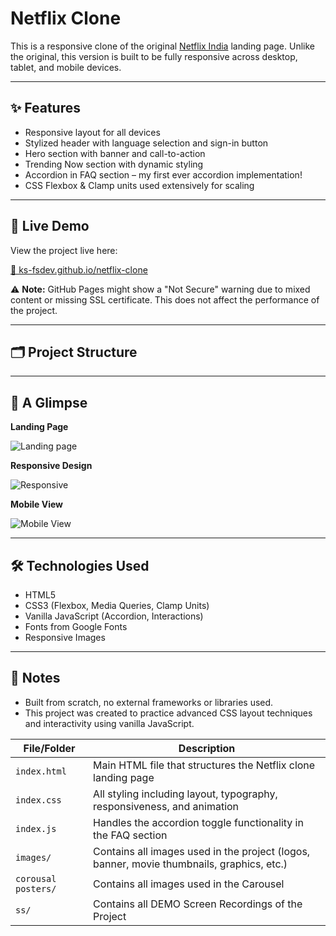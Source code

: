  <h1>Netflix Clone</h1>

  <p>This is a responsive clone of the original <a href="https://www.netflix.com/in/">Netflix India</a> landing page. Unlike the original, this version is built to be fully responsive across desktop, tablet, and mobile devices.</p>
<hr>
  <h2>✨ Features</h2>
  <ul>
    <li>Responsive layout for all devices</li>
    <li>Stylized header with language selection and sign-in button</li>
    <li>Hero section with banner and call-to-action</li>
    <li>Trending Now section with dynamic styling</li>
    <li>Accordion in FAQ section – my first ever accordion implementation!</li>
    <li>CSS Flexbox & Clamp units used extensively for scaling</li>
  </ul>
<hr>
  <h2>🚀 Live Demo</h2>
  <p>View the project live here:</p>
  <p><a href="https://ks-fsdev.github.io/netflix-clone/" target="_blank">🔗 ks-fsdev.github.io/netflix-clone</a></p>
  <div class="note">
    ⚠️ <strong>Note:</strong> GitHub Pages might show a "Not Secure" warning due to mixed content or missing SSL certificate. This does not affect the performance of the project.
  </div>
  
  <hr>

<h2>🗂️ Project Structure</h2>
<table>
  <thead>
    <tr>
      <th><strong>File/Folder</strong></th>
      <th><strong>Description</strong></th>
    </tr>
  </thead>
  <tbody>
    <tr>
      <td><code>index.html</code></td>
      <td>Main HTML file that structures the Netflix clone landing page</td>
    </tr>
    <tr>
      <td><code>index.css</code></td>
      <td>All styling including layout, typography, responsiveness, and animation</td>
    </tr>
    <tr>
      <td><code>index.js</code></td>
      <td>Handles the accordion toggle functionality in the FAQ section</td>
    </tr>
    <tr>
      <td><code>images/</code></td>
      <td>Contains all images used in the project (logos, banner, movie thumbnails, graphics, etc.)</td>
    </tr>
    <tr>
      <td><code>corousal posters/</code></td>
      <td>Contains all images used in the Carousel</td>
    </tr>
    <tr>
      <td><code>ss/</code></td>
      <td>Contains all DEMO Screen Recordings of the Project</td>
    </tr>
  </tbody>
</tabler=>

  <hr>

<h2>📸 A Glimpse</h2>

<p><strong>Landing Page</strong></p>
<img src="ss/landing-page.gif" alt="Landing page"/>

<p><strong>Responsive Design</strong></p>
<img src="ss/responsive.gif" alt="Responsive"/>

<p><strong>Mobile View</strong></p>
<img src="ss/mobile-view.gif" alt="Mobile View"/>

<hr />

  <h2>🛠️ Technologies Used</h2>
  <ul>
    <li>HTML5</li>
    <li>CSS3 (Flexbox, Media Queries, Clamp Units)</li>
    <li>Vanilla JavaScript (Accordion, Interactions)</li>
    <li>Fonts from Google Fonts</li>
    <li>Responsive Images</li>
  </ul>

  <hr>

  <h2>📌 Notes</h2>
  <ul>
    <li>Built from scratch, no external frameworks or libraries used.</li>
    <li>This project was created to practice advanced CSS layout techniques and interactivity using vanilla JavaScript.</li>
  </ul>
